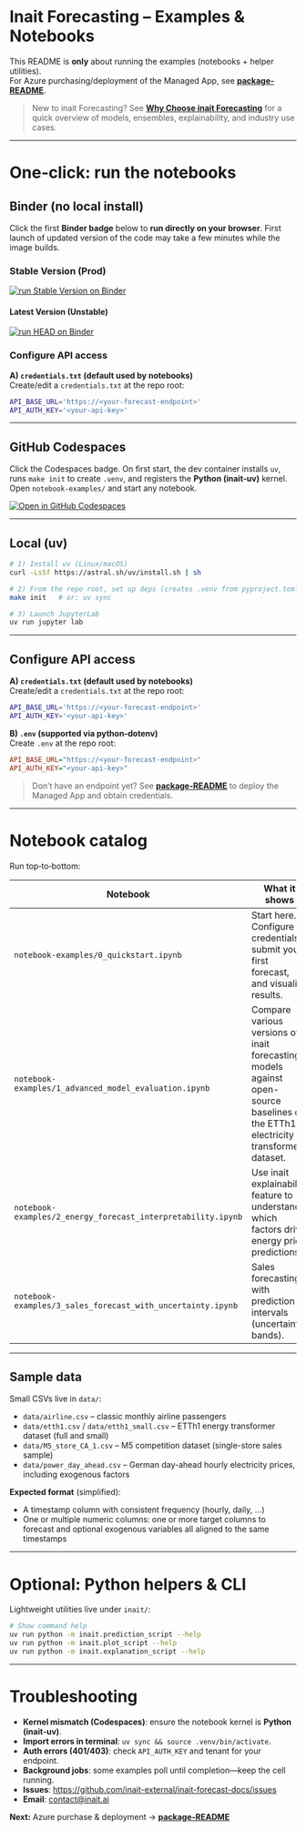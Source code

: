 
# Inait Forecasting – Examples & Notebooks

This README is **only** about running the examples (notebooks + helper utilities).  
For Azure purchasing/deployment of the Managed App, see **[package-README](./package-README.md)**.

> New to inait Forecasting? See **[Why Choose inait Forecasting](./package-README.md#why-choose-inait-forecasting)** for a quick overview of models, ensembles, explainability, and industry use cases.

---

# One‑click: run the notebooks

## Binder (no local install)
Click the first **Binder badge** below to **run directly on your browser**.
First launch of updated version of the code may take a few minutes while the image builds.

### Stable Version (Prod)

[![run Stable Version on Binder](https://mybinder.org/badge_logo.svg)](https://mybinder.org/v2/gh/inait-external/inait-forecast-docs/prod)
#### Latest Version (Unstable)

[![run HEAD on Binder](https://mybinder.org/badge_logo.svg)](https://mybinder.org/v2/gh/inait-external/inait-forecast-docs/HEAD)

### Configure API access

**A) `credentials.txt` (default used by notebooks)**  
Create/edit a `credentials.txt` at the repo root:
```bash
API_BASE_URL='https://<your-forecast-endpoint>'
API_AUTH_KEY='<your-api-key>'
```

----

## GitHub Codespaces
Click the Codespaces badge. On first start, the dev container installs `uv`, runs `make init` to create `.venv`, and registers the **Python (inait‑uv)** kernel. Open `notebook-examples/` and start any notebook.

[![Open in GitHub Codespaces](https://github.com/codespaces/badge.svg)](https://codespaces.new/inait-external/inait-forecast-docs?quickstart=1)

----

## Local (uv)
```bash
# 1) Install uv (Linux/macOS)
curl -LsSf https://astral.sh/uv/install.sh | sh

# 2) From the repo root, set up deps (creates .venv from pyproject.toml)
make init   # or: uv sync

# 3) Launch JupyterLab
uv run jupyter lab
```

---

## Configure API access

**A) `credentials.txt` (default used by notebooks)**  
Create/edit a `credentials.txt` at the repo root:
```bash
API_BASE_URL='https://<your-forecast-endpoint>'
API_AUTH_KEY='<your-api-key>'
```

**B) `.env` (supported via python‑dotenv)**  
Create `.env` at the repo root:
```ini
API_BASE_URL="https://<your-forecast-endpoint>"
API_AUTH_KEY="<your-api-key>"
```

> Don’t have an endpoint yet? See **[package-README](./package-README.md)** to deploy the Managed App and obtain credentials.

---

# Notebook catalog

Run top‑to‑bottom:

| Notebook | What it shows |
|---|---|
| `notebook-examples/0_quickstart.ipynb` | Start here. Configure credentials, submit your first forecast, and visualize results. |
| `notebook-examples/1_advanced_model_evaluation.ipynb` | Compare various versions of inait forecasting models against open-source baselines on the ETTh1 electricity transformer dataset. |
| `notebook-examples/2_energy_forecast_interpretability.ipynb` | Use inait explainability feature to understand which factors drive energy price predictions. |
| `notebook-examples/3_sales_forecast_with_uncertainty.ipynb` | Sales forecasting with prediction intervals (uncertainty bands). |

---

## Sample data

Small CSVs live in `data/`:

- `data/airline.csv` – classic monthly airline passengers  
- `data/etth1.csv` / `data/etth1_small.csv` – ETTh1 energy transformer dataset (full and small)  
- `data/M5_store_CA_1.csv` – M5 competition dataset (single-store sales sample)  
- `data/power_day_ahead.csv` – German day-ahead hourly electricity prices, including exogenous factors

**Expected format** (simplified):
- A timestamp column with consistent frequency (hourly, daily, …)  
- One or multiple numeric columns: one or more target columns to forecast and optional exogenous variables all aligned to the same timestamps

---

# Optional: Python helpers & CLI

Lightweight utilities live under `inait/`:

```bash
# Show command help
uv run python -m inait.prediction_script --help
uv run python -m inait.plot_script --help
uv run python -m inait.explanation_script --help
```

---

# Troubleshooting

- **Kernel mismatch (Codespaces)**: ensure the notebook kernel is **Python (inait‑uv)**.  
- **Import errors in terminal**: `uv sync && source .venv/bin/activate`.  
- **Auth errors (401/403)**: check `API_AUTH_KEY` and tenant for your endpoint.  
- **Background jobs**: some examples poll until completion—keep the cell running.
- **Issues**: https://github.com/inait-external/inait-forecast-docs/issues
- **Email**: contact@inait.ai


**Next:** Azure purchase & deployment → **[package-README](./package-README.md)**
